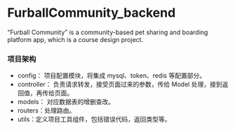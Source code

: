 # FurballCommunity_backend
“Furball Community” is a community-based pet sharing and boarding platform app, which is a course design project.



### 项目架构

- config： 项目配置模块，将集成 mysql、token、redis 等配置部分。
- controller： 负责请求转发，接受页面过来的参数，传给 Model 处理，接到返回值，再传给页面。
- models： 对应数据表的增删查改。
- routers：处理路由。
- utils：定义项目工具组件，包括错误代码，返回类型等。

